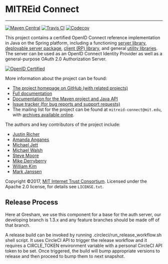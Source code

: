 # MITREid Connect
---

[![Maven Central](https://maven-badges.herokuapp.com/maven-central/org.mitre/openid-connect-parent/badge.svg)](https://maven-badges.herokuapp.com/maven-central/org.mitre/openid-connect-parent) [![Travis CI](https://travis-ci.org/mitreid-connect/OpenID-Connect-Java-Spring-Server.svg?branch=master)](https://travis-ci.org/mitreid-connect/OpenID-Connect-Java-Spring-Server)  [![Codecov](https://codecov.io/github/mitreid-connect/OpenID-Connect-Java-Spring-Server/coverage.svg?branch=master)](https://codecov.io/github/mitreid-connect/OpenID-Connect-Java-Spring-Server)

This project contains a certified OpenID Connect reference implementation in Java on the Spring platform, including a functioning [server library](openid-connect-server), [deployable server package](openid-connect-server-webapp), [client (RP) library](openid-connect-client), and general [utility libraries](openid-connect-common). The server can be used as an OpenID Connect Identity Provider as well as a general-purpose OAuth 2.0 Authorization Server.

[![OpenID Certified](https://cloud.githubusercontent.com/assets/1454075/7611268/4d19de32-f97b-11e4-895b-31b2455a7ca6.png)](https://openid.net/certification/)

More information about the project can be found:

* [The project homepage on GitHub (with related projects)](https://github.com/mitreid-connect/)
* [Full documentation](https://github.com/mitreid-connect/OpenID-Connect-Java-Spring-Server/wiki)
* [Documentation for the Maven project and Java API](http://mitreid-connect.github.com/)
* [Issue tracker (for bug reports and support requests)](https://github.com/mitreid-connect/OpenID-Connect-Java-Spring-Server/issues)
* The mailing list for the project can be found at `mitreid-connect@mit.edu`, with [archives available online](https://mailman.mit.edu/mailman/listinfo/mitreid-connect).


The authors and key contributors of the project include: 

* [Justin Richer](https://github.com/jricher/)
* [Amanda Anganes](https://github.com/aanganes/)
* [Michael Jett](https://github.com/jumbojett/)
* [Michael Walsh](https://github.com/nemonik/)
* [Steve Moore](https://github.com/srmoore)
* [Mike Derryberry](https://github.com/mtderryberry)
* [William Kim](https://github.com/wikkim)
* [Mark Janssen](https://github.com/praseodym)


Copyright &copy;2017, [MIT Internet Trust Consortium](http://www.trust.mit.edu/). Licensed under the Apache 2.0 license, for details see `LICENSE.txt`. 

## Release Process

Here at Gresham, we use this component for a base for the auth server, our developing branch is 1.3.x and any feature branches should be made off of that branch.

A release build can be invoked by running .circleci/run_release_workflow.sh shell script. It uses CircleCI API to trigger the release workflow and it requires a CIRCLE_TOKEN environment variable with a personal CircleCI API token to be set. Once triggered, the build will bump appropriate versions to release and then proceed to bump them to next snapshot.